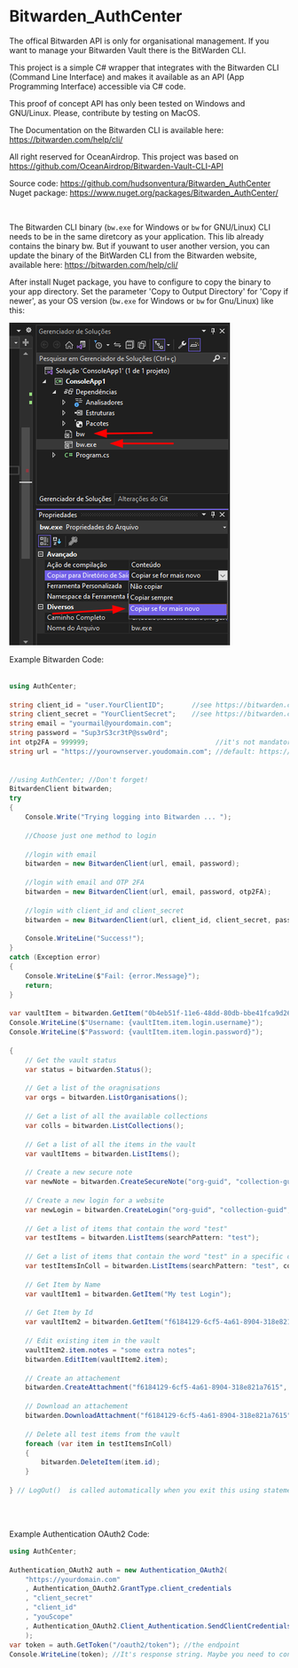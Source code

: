 # Bitwarden_AuthCenter


The offical Bitwarden API is only for organisational management.  If you want to manage your Bitwarden Vault there is the BitWarden CLI.

This project is a simple C# wrapper that integrates with the Bitwarden CLI (Command Line Interface) and makes it available as an API (App Programming Interface) accessible via C# code.

This proof of concept API has only been tested on Windows and GNU/Linux. Please, contribute by testing on MacOS.

The Documentation on the Bitwarden CLI is available here: https://bitwarden.com/help/cli/

All right reserved for OceanAirdrop. This project was based on https://github.com/OceanAirdrop/Bitwarden-Vault-CLI-API

Source code: https://github.com/hudsonventura/Bitwarden_AuthCenter
Nuget package: https://www.nuget.org/packages/Bitwarden_AuthCenter/

<br>

The Bitwarden CLI binary (`bw.exe` for Windows or `bw` for GNU/Linux) CLI needs to be in the same diretcory as your application. This lib already contains the binary bw. But if youwant to user another version, you can update the binary of the BitWarden CLI from the Bitwarden website, available here: https://bitwarden.com/help/cli/

After install Nuget package, you have to configure to copy the binary to your app directory. Set the parameter 'Copy to Output Directory' for 'Copy if newer', as your OS version (`bw.exe` for Windows or `bw` for Gnu/Linux) like this:

<img src="https://github.com/hudsonventura/images/raw/main/bitwarden_binary_copy_if_newest.png" />

<br>

Example Bitwarden Code:

``` C#

using AuthCenter;

string client_id = "user.YourClientID";       //see https://bitwarden.com/help/public-api/
string client_secret = "YourClientSecret";    //see https://bitwarden.com/help/public-api/
string email = "yourmail@yourdomain.com";
string password = "Sup3rS3cr3tP@ssw0rd";
int otp2FA = 999999;                                //it's not mandatory, but highly recommended
string url = "https://yourownserver.youdomain.com"; //default: https://vault.bitwarden.com


//using AuthCenter; //Don't forget!
BitwardenClient bitwarden;
try
{
    Console.Write("Trying logging into Bitwarden ... ");

    //Choose just one method to login

    //login with email
    bitwarden = new BitwardenClient(url, email, password);

    //login with email and OTP 2FA
    bitwarden = new BitwardenClient(url, email, password, otp2FA);

    //login with client_id and client_secret
    bitwarden = new BitwardenClient(url, client_id, client_secret, password);

    Console.WriteLine("Success!");
}
catch (Exception error)
{
    Console.WriteLine($"Fail: {error.Message}");
    return;
}

var vaultItem = bitwarden.GetItem("0b4eb51f-11e6-48dd-80db-bbe41fca9d26");
Console.WriteLine($"Username: {vaultItem.item.login.username}");
Console.WriteLine($"Password: {vaultItem.item.login.password}");

{
    // Get the vault status
    var status = bitwarden.Status();
    
    // Get a list of the oragnisations
    var orgs = bitwarden.ListOrganisations();
    
    // Get a list of all the available collections
    var colls = bitwarden.ListCollections();

    // Get a list of all the items in the vault
    var vaultItems = bitwarden.ListItems();

    // Create a new secure note
    var newNote = bitwarden.CreateSecureNote("org-guid", "collection-guid", "my test secure note", "some text here");

    // Create a new login for a website
    var newLogin = bitwarden.CreateLogin("org-guid", "collection-guid", "My test Login", "user", "pass", "https://127.0.0.1");

    // Get a list of items that contain the word "test"
    var testItems = bitwarden.ListItems(searchPattern: "test");

    // Get a list of items that contain the word "test" in a specific collection
    var testItemsInColl = bitwarden.ListItems(searchPattern: "test", collectionId: "collection-guid");
    
    // Get Item by Name
    var vaultItem1 = bitwarden.GetItem("My test Login");

    // Get Item by Id
    var vaultItem2 = bitwarden.GetItem("f6184129-6cf5-4a61-8904-318e821a7615");

    // Edit existing item in the vault
    vaultItem2.item.notes = "some extra notes";
    bitwarden.EditItem(vaultItem2.item);
    
    // Create an attachement
    bitwarden.CreateAttachment("f6184129-6cf5-4a61-8904-318e821a7615", @"C:\Files\SomeFile.txt");
    
    // Download an attachement
    bitwarden.DownloadAttachment("f6184129-6cf5-4a61-8904-318e821a7615", "SomeFile.txt" );
    
    // Delete all test items from the vault
    foreach (var item in testItemsInColl)
    {
        bitwarden.DeleteItem(item.id);
    }

} // LogOut()  is called automatically when you exit this using statement.

```
<br><br>

Example Authentication OAuth2 Code:

``` C#
using AuthCenter;

Authentication_OAuth2 auth = new Authentication_OAuth2(
    "https://yourdomain.com"
    , Authentication_OAuth2.GrantType.client_credentials
    , "client_secret"
    , "client_id"
    , "youScope"
    , Authentication_OAuth2.Client_Authentication.SendClientCredentialsInBody
    );
var token = auth.GetToken("/oauth2/token"); //the endpoint
Console.WriteLine(token); //It's response string. Maybe you need to convert it to JSON to obtain the token.
```